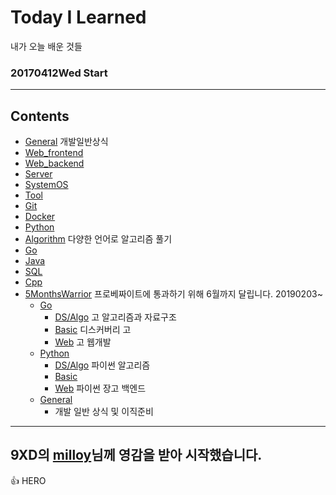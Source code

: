 # Today I Learned
내가 오늘 배운 것들
### 20170412Wed Start



<hr/>


## Contents

- [General](#General) 개발일반상식
- [Web_frontend](#Web_frontend)
- [Web_backend](#Web_backend)
- [Server](#Server)
- [SystemOS](#SystemOS)
- [Tool](#Tool)
- [Git](#Git)
- [Docker](#Docker)
- [Python](#Python)
- [Algorithm](#Algorithm) 다양한 언어로 알고리즘 풀기
- [Go](#Go)
- [Java](#Java)
- [SQL](#SQL)
- [Cpp](#Cpp)
- [5MonthsWarrior](#5MonthsWarrior) 프로베짜이트에 통과하기 위해 6월까지 달립니다. 20190203~
  - [Go](#Go)
    - [DS/Algo](#DS/Algo) 고 알고리즘과 자료구조
    - [Basic](#Basic) 디스커버리 고
    - [Web](#Web) 고 웹개발
  - [Python](#Python)
    - [DS/Algo](#DS/Algo) 파이썬 알고리즘
    - [Basic](#Basic)
    - [Web](#Web) 파이썬 장고 백엔드
  - [General](#General)
    - 개발 일반 상식 및 이직준비
<hr/>

## 9XD의 [milloy](https://github.com/milooy/TIL)님께 영감을 받아 시작했습니다.


:+1:  HERO

  

